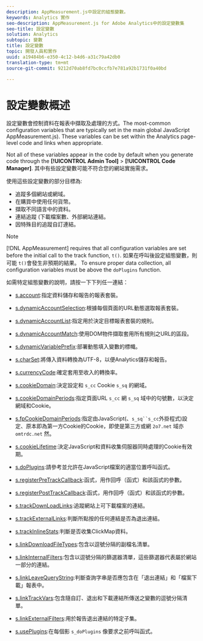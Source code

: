 ```yaml
---
description: AppMeasurement.js中設定的組態變數。
keywords: Analytics 實作
seo-description: AppMeasurement.js for Adobe Analytics中的設定變數集
seo-title: 設定變數
solution: Analytics
subtopic: 變數
title: 設定變數
topic: 開發人員和實作
uuid: a19484b6-e350-4c12-b4d6-a31c79a42db0
translation-type: tm+mt
source-git-commit: 9212d70ab8fd7bc0ccfb7e781a92b1731f0a40bd

---
```



# 設定變數概述

設定變數會控制資料在報表中擷取及處理的方式。The most-common configuration variables that are typically set in the main global JavaScript AppMeasurement.js). These variables can be set within the Analytics page-level code and links when appropriate.

Not all of these variables appear in the code by default when you generate code through the **[!UICONTROL Admin Tool]** &gt; **[!UICONTROL Code Manager]**. 其中有些設定變數可能不符合您的網站實施需求。

使用這些設定變數的部分目標為:

* 追蹤多個網站或網域。
* 在購買中使用任何貨幣。
* 擷取不同語言中的資料。
* 連結追蹤 (下載檔案數、外部網站連結。
* 因特殊目的追蹤自訂連結。

>[!NOTE]
>
>[!DNL AppMeasurement] requires that all configuration variables are set before the initial call to the track function, `t()`. 如果在呼叫後設定組態變數，則可能 `t()`會發生非預期的結果。 To ensure proper data collection, all configuration variables must be above the `doPlugins` function.

如需特定組態變數的說明，請按一下下列任一連結：

* [s.account](https://docs.adobe.com/content/help/en/analytics/implementation/javascript-implementation/variables-analytics-reporting/config-var/s-account.html):指定資料儲存和報告的報表套裝。

* [s.dynamicAccountSelection](https://docs.adobe.com/content/help/en/analytics/implementation/javascript-implementation/variables-analytics-reporting/config-var/s-account.html):根據每個頁面的URL動態選取報表套裝。

* [s.dynamicAccountList](https://docs.adobe.com/content/help/en/analytics/implementation/javascript-implementation/variables-analytics-reporting/config-var/s-account.html):指定用於決定目標報表套裝的規則。

* [s.dynamicAccountMatch](https://docs.adobe.com/content/help/en/analytics/implementation/javascript-implementation/variables-analytics-reporting/config-var/s-account.html):使用DOM物件擷取套用所有規則之URL的區段。

* [s.dynamicVariablePrefix](https://docs.adobe.com/content/help/en/analytics/implementation/javascript-implementation/variables-analytics-reporting/config-var/s-account.html):部署動態填入變數的標幟。

* [s.charSet](https://docs.adobe.com/content/help/en/analytics/implementation/javascript-implementation/variables-analytics-reporting/config-var/s-account.html):將傳入資料轉換為UTF-8，以便Analytics儲存和報告。

* [s.currencyCode](https://docs.adobe.com/content/help/en/analytics/implementation/javascript-implementation/variables-analytics-reporting/config-var/s-account.html):確定套用至收入的轉換率。

* [s.cookieDomain](https://docs.adobe.com/content/help/en/analytics/implementation/javascript-implementation/variables-analytics-reporting/config-var/s-account.html):決定設定和 `s_cc` Cookie `s_sq` 的網域。

* [s.cookieDomainPeriods](https://docs.adobe.com/content/help/en/analytics/implementation/javascript-implementation/variables-analytics-reporting/config-var/s-account.html):指定頁面URL `s_cc` 網 `s_sq` 域中的句號數，以決定網域和Cookie。

* [s.fpCookieDomainPeriods](https://docs.adobe.com/content/help/en/analytics/implementation/javascript-implementation/variables-analytics-reporting/config-var/s-account.html):指定由JavaScript(、`s_sq``s_cc`外掛程式)設定、原本即為第一方Cookie的Cookie，即使是第三方或網 `2o7.net` 域亦 `omtrdc.net` 然。

* [s.cookieLifetime](https://docs.adobe.com/content/help/en/analytics/implementation/javascript-implementation/variables-analytics-reporting/config-var/s-account.html):決定JavaScript和資料收集伺服器同時處理的Cookie有效期。

* [s.doPlugins](https://docs.adobe.com/content/help/en/analytics/implementation/javascript-implementation/variables-analytics-reporting/config-var/s-account.html):請參考並允許在JavaScript檔案的適當位置呼叫函式。

* [s.registerPreTrackCallback](https://docs.adobe.com/content/help/en/analytics/implementation/javascript-implementation/variables-analytics-reporting/config-var/s-account.html):函式，用作回呼（函式）和該函式的參數。

* [s.registerPostTrackCallback](https://docs.adobe.com/content/help/en/analytics/implementation/javascript-implementation/variables-analytics-reporting/config-var/s-account.html):函式，用作回呼（函式）和該函式的參數。

* [s.trackDownLoadLinks](https://docs.adobe.com/content/help/en/analytics/implementation/javascript-implementation/variables-analytics-reporting/config-var/s-account.html):追蹤網站上可下載檔案的連結。

* [s.trackExternalLinks](https://docs.adobe.com/content/help/en/analytics/implementation/javascript-implementation/variables-analytics-reporting/config-var/s-account.html):判斷所點按的任何連結是否為退出連結。

* [s.trackInlineStats](https://docs.adobe.com/content/help/en/analytics/implementation/javascript-implementation/variables-analytics-reporting/config-var/s-account.html):判斷是否收集ClickMap資料。

* [s.linkDownloadFileTypes](https://docs.adobe.com/content/help/en/analytics/implementation/javascript-implementation/variables-analytics-reporting/config-var/s-account.html):包含以逗號分隔的副檔名清單。

* [s.linkInternalFilters](https://docs.adobe.com/content/help/en/analytics/implementation/javascript-implementation/variables-analytics-reporting/config-var/s-account.html):包含以逗號分隔的篩選器清單，這些篩選器代表屬於網站一部分的連結。

* [s.linkLeaveQueryString](https://docs.adobe.com/content/help/en/analytics/implementation/javascript-implementation/variables-analytics-reporting/config-var/s-account.html):判斷查詢字串是否應包含在「退出連結」和「檔案下載」報表中。

* [s.linkTrackVars](https://docs.adobe.com/content/help/en/analytics/implementation/javascript-implementation/variables-analytics-reporting/config-var/s-account.html):包含隨自訂、退出和下載連結所傳送之變數的逗號分隔清單。

* [s.linkExternalFilters](https://docs.adobe.com/content/help/en/analytics/implementation/javascript-implementation/variables-analytics-reporting/config-var/s-account.html):用於報告退出連結的特定子集。

* [s.usePlugins](https://docs.adobe.com/content/help/en/analytics/implementation/javascript-implementation/variables-analytics-reporting/config-var/s-account.html):在每個影 `s_doPlugins` 像要求之前呼叫函式。

